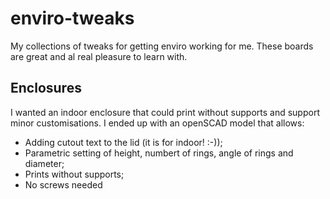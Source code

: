 # enviro-tweaks
My collections of tweaks for getting enviro working for me. These boards are great and al real pleasure to learn with.

## Enclosures

I wanted an indoor enclosure that could print without supports and support minor customisations. I ended up with an openSCAD model that allows:
- Adding cutout text to the lid (it is for indoor! :-));
- Parametric setting of height, numbert of rings, angle of rings and diameter;
- Prints without supports;
- No screws needed
